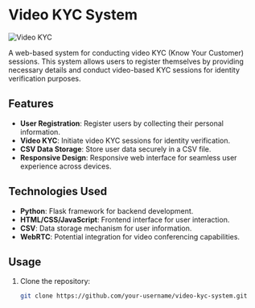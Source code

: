 
# Video KYC System

![Video KYC](https://example.com/video_kyc_logo.png)

A web-based system for conducting video KYC (Know Your Customer) sessions. This system allows users to register themselves by providing necessary details and conduct video-based KYC sessions for identity verification purposes.

## Features

- **User Registration**: Register users by collecting their personal information.
- **Video KYC**: Initiate video KYC sessions for identity verification.
- **CSV Data Storage**: Store user data securely in a CSV file.
- **Responsive Design**: Responsive web interface for seamless user experience across devices.

## Technologies Used

- **Python**: Flask framework for backend development.
- **HTML/CSS/JavaScript**: Frontend interface for user interaction.
- **CSV**: Data storage mechanism for user information.
- **WebRTC**: Potential integration for video conferencing capabilities.

## Usage

1. Clone the repository:
   ```bash
   git clone https://github.com/your-username/video-kyc-system.git
